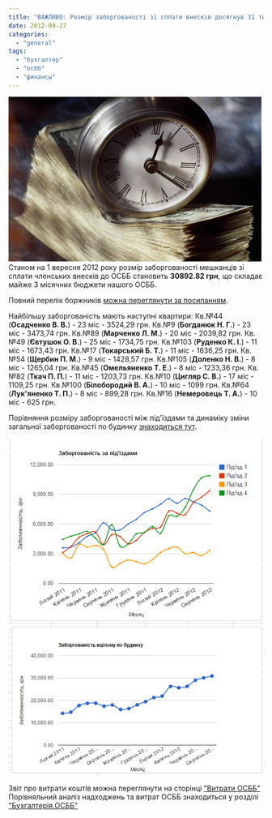 ```yaml
---
title: "ВАЖЛИВО: Розмір заборгованості зі сплати внесків досягнув 31 тис.грн."
date: 2012-09-27
categories: 
  - "general"
tags: 
  - "бухгалтер"
  - "осбб"
  - "финансы"
---
```


[![](/wp-content/uploads/2012/09/photo.jpg)](/wp-content/uploads/2012/09/photo.jpg)Станом на 1 вересня 2012 року розмір заборгованості мешканців зі сплати членських внесків до ОСББ становить **30892.82 грн**, що складає майже 3 місячних бюджети нашого ОСББ.

Повний перелік боржників [можна переглянути за посиланням](http://shevchenko4a.brovary.org/buhgalteriya-osbb/dolzhniki-osbb/).

Найбільшу заборгованість мають наступні квартири: Кв.№44 (**Осадченко В. В.**) - 23 міс - 3524,29 грн. Кв.№9 (**Богданюк Н. Г.**) - 23 міс - 3473,74 грн. Кв.№89 (**Марченко Л. М.**) - 20 міс - 2039,82 грн. Кв.№49 (**Євтушок О. В.**) - 25 міс - 1734,75 грн. Кв.№103 (**Руденко К. І.**) - 11 міс - 1673,43 грн. Кв.№17 (**Токарський Б. Т.**) - 11 міс - 1636,25 грн. Кв.№54 (**Щербин П. М.**) - 9 міс - 1428,57 грн. Кв.№105 (**Доленко Н. В.**) - 8 міс - 1265,04 грн. Кв.№45 (**Омельяненко Т. Е.**) - 8 міс - 1233,36 грн. Кв.№82 (**Ткач П. П.**) - 11 міс - 1203,73 грн. Кв.№10 (**Цигляр С. В.**) - 17 міс - 1109,25 грн. Кв.№100 (**Білобородий В. А.**) - 10 міс - 1099 грн. Кв.№64 (**Лук'яненко Т. П.**) - 8 міс - 899,28 грн. Кв.№16 (**Немеровець Т. А.**) - 10 міс - 625 грн.

<!--more-->

Порівняння розміру заборгованості між під'їздами та динаміку зміни загальної заборгованості по будинку [знаходиться тут](http://shevchenko4a.brovary.org/buhgalteriya-osbb/podyezdy-dolzhniki/).

[![](/wp-content/uploads/2012/09/borg.png)](/wp-content/uploads/2012/09/borg.png)

Звіт про витрати коштів можна переглянути на сторінці ["Витрати ОСББ"](http://shevchenko4a.brovary.org/buhgalteriya-osbb/rashody-osbb/) Порівняльний аналіз надходжень та витрат ОСББ знаходиться у розділі ["Бухгалтерія ОСББ"](http://shevchenko4a.brovary.org/buhgalteriya-osbb/)
